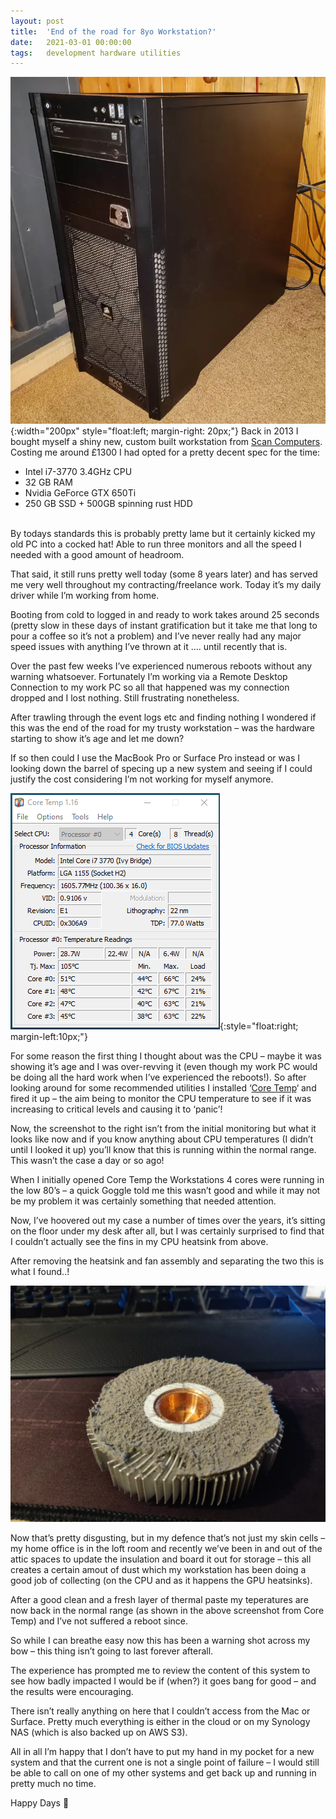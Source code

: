 ```yaml
---
layout: post
title:  'End of the road for 8yo Workstation?'
date:   2021-03-01 00:00:00
tags:   development hardware utilities
---
```

![my development workstation](/assets/images/old-workstation.png){:width="200px" style="float:left; margin-right: 20px;"}
Back in 2013 I bought myself a shiny new, custom built workstation from <a href='https://www.scan.co.uk/' target='_blank'>Scan Computers</a>. Costing me around £1300 I had opted for a pretty decent spec for the time:

- Intel i7-3770 3.4GHz CPU
- 32 GB RAM
- Nvidia GeForce GTX 650Ti
- 250 GB SSD + 500GB spinning rust HDD

<br>
By todays standards this is probably pretty lame but it certainly kicked my old PC into a cocked hat! Able to run three monitors and all the speed I needed with a good amount of headroom.

That said, it still runs pretty well today (some 8 years later) and has served me very well throughout my contracting/freelance work. Today it’s my daily driver while I’m working from home.

Booting from cold to logged in and ready to work takes around 25 seconds (pretty slow in these days of instant gratification but it take me that long to pour a coffee so it’s not a problem) and I’ve never really had any major speed issues with anything I’ve thrown at it …. until recently that is.
<!--more-->
Over the past few weeks I’ve experienced numerous reboots without any warning whatsoever. Fortunately I’m working via a Remote Desktop Connection to my work PC so all that happened was my connection dropped and I lost nothing. Still frustrating nonetheless.

After trawling through the event logs etc and finding nothing I wondered if this was the end of the road for my trusty workstation – was the hardware starting to show it’s age and let me down?

If so then could I use the MacBook Pro or Surface Pro instead or was I looking down the barrel of specing up a new system and seeing if I could justify the cost considering I’m not working for myself anymore.

![core temp utility](/assets/images/core-temp.png){:style="float:right; margin-left:10px;"}

For some reason the first thing I thought about was the CPU – maybe it was showing it’s age and I was over-revving it (even though my work PC would be doing all the hard work when I’ve experienced the reboots!). So after looking around for some recommended utilities I installed ‘<a href='https://www.alcpu.com/CoreTemp/' target='_blank'>Core Temp</a>‘ and fired it up – the aim being to monitor the CPU temperature to see if it was increasing to critical levels and causing it to ‘panic’!

Now, the screenshot to the right isn’t from the initial monitoring but what it looks like now and if you know anything about CPU temperatures (I didn’t until I looked it up) you’ll know that this is running within the normal range. This wasn’t the case a day or so ago!

When I initially opened Core Temp the Workstations 4 cores were running in the low 80’s – a quick Goggle told me this wasn’t good and while it may not be my problem it was certainly something that needed attention.

Now, I’ve hoovered out my case a number of times over the years, it’s sitting on the floor under my desk after all, but I was certainly surprised to find that I couldn’t actually see the fins in my CPU heatsink from above.

After removing the heatsink and fan assembly and separating the two this is what I found..!

![workstation heatsink](/assets/images/workstation-heatsink.png)

Now that’s pretty disgusting, but in my defence that’s not just my skin cells – my home office is in the loft room and recently we’ve been in and out of the attic spaces to update the insulation and board it out for storage – this all creates a certain amout of dust which my workstation has been doing a good job of collecting (on the CPU and as it happens the GPU heatsinks).

After a good clean and a fresh layer of thermal paste my teperatures are now back in the normal range (as shown in the above screenshot from Core Temp) and I’ve not suffered a reboot since.

So while I can breathe easy now this has been a warning shot across my bow – this thing isn’t going to last forever afterall.

The experience has prompted me to review the content of this system to see how badly impacted I would be if (when?) it goes bang for good – and the results were encouraging.

There isn’t really anything on here that I couldn’t access from the Mac or Surface. Pretty much everything is either in the cloud or on my Synology NAS (which is also backed up on AWS S3).

All in all I’m happy that I don’t have to put my hand in my pocket for a new system and that the current one is not a single point of failure – I would still be able to call on one of my other systems and get back up and running in pretty much no time.

Happy Days 🙂 